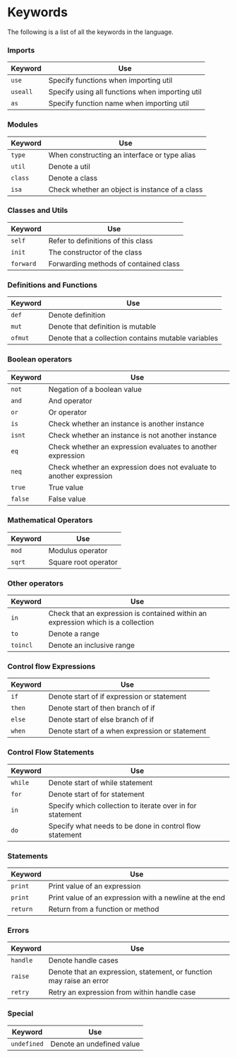 # Keywords

The following is a list of all the keywords in the language.

### Imports
Keyword | Use 
--------|-----
`use`   | Specify functions when importing util
`useall`| Specify using all functions when importing util
`as`    | Specify function name when importing util

### Modules
Keyword | Use 
--------|-----
`type`  | When constructing an interface or type alias
`util`  | Denote a util
`class` | Denote a class
`isa`   | Check whether an object is instance of a class

### Classes and Utils
Keyword   | Use 
----------|-----
`self`    | Refer to definitions of this class
`init`    | The constructor of the class
`forward` | Forwarding methods of contained class

### Definitions and Functions
Keyword | Use 
--------|-----
`def`   | Denote definition
`mut`   | Denote that definition is mutable
`ofmut` | Denote that a collection contains mutable variables

### Boolean operators
Keyword | Use 
--------|-----
`not`   | Negation of a boolean value
`and`   | And operator 
`or`    | Or operator
`is`    | Check whether an instance is another instance
`isnt`  | Check whether an instance is not another instance
`eq`    | Check whether an expression evaluates to another expression
`neq`   | Check whether an expression does not evaluate to another expression
`true`  | True value
`false` | False value

### Mathematical Operators
Keyword | Use 
--------|-----
`mod`   | Modulus operator
`sqrt`  | Square root operator

### Other operators
Keyword | Use
--------|-----
`in`    | Check that an expression is contained within an expression which is a collection
`to`    | Denote a range
`toincl`| Denote an inclusive range

### Control flow Expressions
Keyword | Use 
--------|-----
`if`    | Denote start of if expression or statement
`then`  | Denote start of then branch of if
`else`  | Denote start of else branch of if
`when`  | Denote start of a when expression or statement

### Control Flow Statements
Keyword | Use 
--------|-----
`while` | Denote start of while statement
`for`   | Denote start of for statement
`in`    | Specify which collection to iterate over in for statement
`do`    | Specify what needs to be done in control flow statement

### Statements
Keyword | Use 
--------|-----
`print` | Print value of an expression
`print` | Print value of an expression with a newline at the end
`return`| Return from a function or method

### Errors
Keyword  | Use 
---------|-----
`handle` | Denote handle cases
`raise`  | Denote that an expression, statement, or function may raise an error
`retry`  | Retry an expression from within handle case

### Special
Keyword     | Use 
------------|-----
`undefined` | Denote an undefined value
